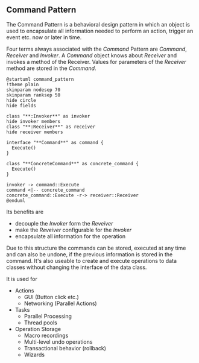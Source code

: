 ## Command Pattern

The Command Pattern is a behavioral design pattern in which an object is used to encapsulate all information needed to perform an action, trigger an event etc. now or later in time.

Four terms always associated with the *Command* Pattern are *Command*, *Receiver* and *Invoker*. A *Command* object knows about *Receiver* and invokes a method of the Receiver. Values for parameters of the *Receiver* method are stored in the *Command*.

```plantuml
@startuml command_pattern
!theme plain
skinparam nodesep 70
skinparam ranksep 50
hide circle
hide fields

class "**:Invoker**" as invoker
hide invoker members
class "**:Receiver**" as receiver 
hide receiver members

interface "**Command**" as command {
  Execute()
}

class "**ConcreteCommand**" as concrete_command {
  Execute()
}

invoker -> command::Execute
command <|-- concrete_command
concrete_command::Execute -r-> receiver::Receiver
@enduml
```

Its benefits are

* decouple the *Invoker* form the *Reveiver*
* make the *Reveiver* configurable for the *Invoker*
* encapsulate all information for the operation

Due to this structure the commands can be stored, executed at any time and can also be undone, if the previous information is stored in the command. It's also useable to create and execute operations to data classes without changing the interface of the data class.

It is used for

* Actions
  * GUI (Button click etc.)
  * Networking (Parallel Actions)
* Tasks
  * Parallel Processing
  * Thread pools
* Operation Storage
  * Macro recordings
  * Multi-level undo operations
  * Transactional behavior (rollback)
  * Wizards
